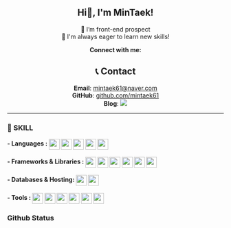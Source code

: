<div align="center">

## Hi👋, I'm MinTaek!
<!-- [![wakatime](https://wakatime.com/badge/user/018ef09b-4830-4742-8c11-7c2fa58d8c53.svg)](https://wakatime.com/@018ef09b-4830-4742-8c11-7c2fa58d8c53)
[![Hits](https://hits.seeyoufarm.com/api/count/incr/badge.svg?url=https%3A%2F%2Fgithub.com%2FJihyeon818&count_bg=%2333DFFF&title_bg=%23005D9F&icon=&icon_color=%23FFFFFF&title=Jihyeon&edge_flat=false)](https://hits.seeyoufarm.com) -->

🌱 I’m front-end prospect<br/>
🤩 I'm always eager to learn new skills!<br/>

<b>Connect with me: </b>
## 📞 Contact
**Email**: mintaek61@naver.com<br/>
**GitHub**: [github.com/mintaek61](https://github.com/mintaek61)<br/>
**Blog**: <a href="https://velog.io/@mintaek601" target="_blank"><img src="https://img.shields.io/badge/velog-black?style=plastic&logo=velog&logoColor=#03C75A"/></a>
  
</div>

<hr/>

### 🔨 SKILL
<b>
- Languages : 
  <img src="https://img.shields.io/badge/html5-%23E34F26.svg?style=for-the-badge&logo=html5&logoColor=white" height="25" align="center">
  <img src="https://img.shields.io/badge/css3-1572B6?style=for-the-badge&logo=css3&logoColor=white" height="25" align="center">
  <img src="https://img.shields.io/badge/SASS-hotpink.svg?style=for-the-badge&logo=SASS&logoColor=white" height="25" align="center">
  <img src="https://img.shields.io/badge/javascript-F7DF1E?style=for-the-badge&logo=javascript&logoColor=white" height="25" align="center">
  <img src="https://img.shields.io/badge/typescript-007ACC?style=for-the-badge&logo=typescript&logoColor=white" height="25" align="center">
</b>
<br/><br/>

<b>
- Frameworks & Libraries : 
  <img src="https://img.shields.io/badge/react-%2320232a.svg?style=for-the-badge&logo=react&logoColor=%2361DAFB" height="25" align="center">
<!--   <img src="https://img.shields.io/badge/-React%20Query-FF4154?style=for-the-badge&logo=react%20query&logoColor=white" height="25" align="center"> -->
  <img src="https://img.shields.io/badge/React_Router-CA4245?style=for-the-badge&logo=react-router&logoColor=white" height="25" align="center">
<!--   <img src="https://img.shields.io/badge/React%20Hook%20Form-%23EC5990.svg?style=for-the-badge&logo=reacthookform&logoColor=white" height="25" align="center"> -->
  <img src="https://img.shields.io/badge/Next-black?style=for-the-badge&logo=next.js&logoColor=white" height="25" align="center">
  <img src="https://img.shields.io/badge/bootstrap-%238511FA.svg?style=for-the-badge&logo=bootstrap&logoColor=white" height="25" align="center">
  <img src="https://img.shields.io/badge/styled--components-DB7093?style=for-the-badge&logo=styled-components&logoColor=white" height="25" align="center">
  <img src="https://img.shields.io/badge/tailwindcss-%2338B2AC.svg?style=for-the-badge&logo=tailwind-css&logoColor=white" height="25" align="center">
<!--   <img src="https://img.shields.io/badge/redux-%23593d88.svg?style=for-the-badge&logo=redux&logoColor=white" height="25" align="center"> -->
<!--   <img src="https://img.shields.io/badge/recoil-%230167ff.svg?style=for-the-badge&logo=recoil&logoColor=white" height="25" align="center"> -->
</b>
<br/><br/>

<b>
- Databases & Hosting: 
  <img src="https://img.shields.io/badge/mysql-4479A1?style=for-the-badge&logo=mysql&logoColor=white" height="25" align="center">
  <img src="https://img.shields.io/badge/vercel-%23000000.svg?style=for-the-badge&logo=vercel&logoColor=white" height="25" align="center">
<!--   <img src="https://img.shields.io/badge/netlify-%23000000.svg?style=for-the-badge&logo=netlify&logoColor=#00C7B7" height="25" align="center"> -->
<!--         <img src="https://img.shields.io/badge/postgresql-1572B6?style=for-the-badge&logo=postgresql&logoColor=white" height="25" align="center"> -->
<!--         <img src="https://img.shields.io/badge/MongoDB-%234ea94b.svg?style=for-the-badge&logo=mongodb&logoColor=white" height="25" align="center"> -->
<!--         <img src="https://img.shields.io/badge/prisma-000000?style=for-the-badge&logo=prisma&logoColor=white" height="25" align="center"> -->
<!--         <img src="https://img.shields.io/badge/firebase-a08021?style=for-the-badge&logo=firebase&logoColor=ffcd34" height="25" align="center"> -->
<!--   <img src="https://img.shields.io/badge/AWS-%23FF9900.svg?style=for-the-badge&logo=amazon-aws&logoColor=white" height="25" align="center"> -->
</b>
<br/><br/>

<b>
- Tools : 
  <img src="https://img.shields.io/badge/git-%23F05033.svg?style=for-the-badge&logo=git&logoColor=white" height="25" align="center">
        <img src="https://img.shields.io/badge/github-181717?style=for-the-badge&logo=github&logoColor=white" height="25" align="center">  
        <img src="https://img.shields.io/badge/figma-F24E1E?style=for-the-badge&logo=figma&logoColor=white" height="25" align="center">
        <img src="https://img.shields.io/badge/VSCode-31A8FF?style=for-the-badge&logo=visualstudiocode&logoColor=white" height="25" align="center"> 
        <img src="https://img.shields.io/badge/IntelliJ idea-000000?style=for-the-badge&logo=intellijidea&logoColor=white" height="25" align="center"> 
        <img src="https://img.shields.io/badge/chatGPT-74aa9c?style=for-the-badge&logo=openai&logoColor=white" height="25" align="center">
</b>

### Github Status
